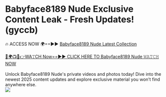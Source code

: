 # Babyface8189 Nude Exclusive Content Leak - Fresh Updates! (gyccb)

🔥 ACCESS NOW 🌍==►► <a href="https://tinyurl.com/yc657z5k" rel="nofollow">Babyface8189 Nude Latest Collection</a>
<br><br>
[🔴🌍📺📱👉WA𝚃CH Now==►► CLICK HERE TO Babyface8189 Nude 𝚆𝙰𝚃𝙲𝙷 NOW](https://tinyurl.com/yc657z5k)
<br><br>
Unlock Babyface8189 Nude's private videos and photos today! Dive into the newest 2025 content updates and explore exclusive material you won’t find anywhere else.
<br>
<a href="https://tinyurl.com/yc657z5k" rel="nofollow" data-target="animated-image.originalLink"><img src="https://camo.githubusercontent.com/8a4f000d20f83aca3bf7ec5f350d767afa0574a8a352519fd8cfa583a6f93a33/68747470733a2f2f692e696d6775722e636f6d2f644a486b345a712e676966" data-canonical-src="https://i.imgur.com/dJHk4Zq.gif" style="max-width: 100%; display: inline-block;" data-target="animated-image.originalImage"></a>
<br>
